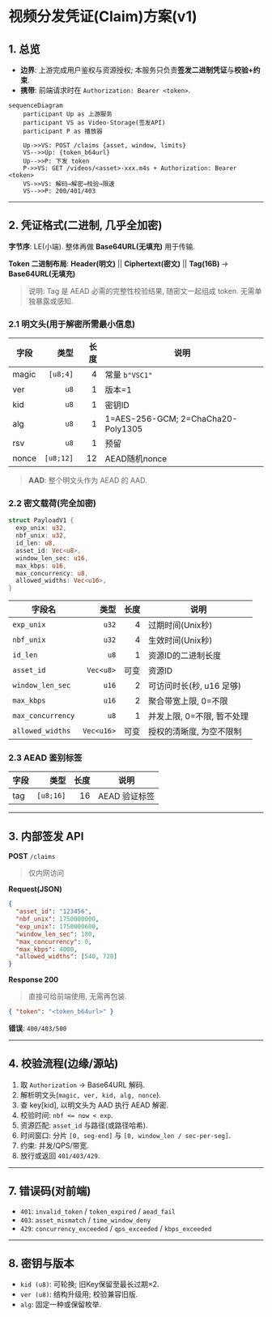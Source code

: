 # 视频分发凭证(Claim)方案(v1)

## 1. 总览

* **边界**: 上游完成用户鉴权与资源授权; 本服务只负责**签发二进制凭证**与**校验+约束**.
* **携带**: 前端请求时在 `Authorization: Bearer <token>`.

```mermaid
sequenceDiagram
    participant Up as 上游服务
    participant VS as Video-Storage(签发API)
    participant P as 播放器

    Up->>VS: POST /claims {asset, window, limits}
    VS-->>Up: {token_b64url}
    Up-->>P: 下发 token
    P->>VS: GET /videos/<asset>-xxx.m4s + Authorization: Bearer <token>
    VS->>VS: 解码→解密→校验→限速
    VS-->>P: 200/401/403
```

---

## 2. 凭证格式(二进制, 几乎全加密)

**字节序**: LE(小端). 整体再做 **Base64URL(无填充)** 用于传输.

**Token 二进制布局**: **Header(明文)** || **Ciphertext(密文)** || **Tag(16B)** → **Base64URL(无填充)**

> 说明: Tag 是 AEAD 必需的完整性校验结果, 随密文一起组成 token. 无需单独暴露或感知.

### 2.1 明文头(用于解密所需最小信息)

| 字段   |      类型 | 长度 | 说明                                |
| ----- | --------: | --: | ---------------------------------- |
| magic |  `[u8;4]` |   4 | 常量 `b"VSC1"`                      |
| ver   |      `u8` |   1 | 版本=1                              |
| kid   |      `u8` |   1 | 密钥ID                              |
| alg   |      `u8` |   1 | 1=AES-256-GCM; 2=ChaCha20-Poly1305 |
| rsv   |      `u8` |   1 | 预留                                |
| nonce | `[u8;12]` |  12 | AEAD随机nonce                       |

> **AAD**: 整个明文头作为 AEAD 的 AAD.

### 2.2 密文载荷(完全加密)

```rust
struct PayloadV1 {
  exp_unix: u32,
  nbf_unix: u32,
  id_len: u8,
  asset_id: Vec<u8>,
  window_len_sec: u16,
  max_kbps: u16,
  max_concurrency: u8,
  allowed_widths: Vec<u16>,
}
```

| 字段名              |    类型     | 长度   | 说明                    |
| ------------------ | ---------: | -----: | ---------------------- |
| `exp_unix`         | `u32`      |      4 | 过期时间(Unix秒)         |
| `nbf_unix`         | `u32`      |      4 | 生效时间(Unix秒)         |
| `id_len`           | `u8`       |      1 | 资源ID的二进制长度        |
| `asset_id`         | `Vec<u8>`  |    可变 | 资源ID                  |
| `window_len_sec`   | `u16`      |      2 | 可访问时长(秒, u16 足够)  |
| `max_kbps`         | `u16`      |      2 | 聚合带宽上限, 0=不限      |
| `max_concurrency`  | `u8`       |      1 | 并发上限, 0=不限, 暂不处理 |
| `allowed_widths`   | `Vec<u16>` |    可变 | 授权的清晰度, 为空不限制   |

### 2.3 AEAD 鉴别标签

| 字段 |      类型 | 长度 | 说明         |
| --- | --------: | --: | ------------ |
| tag | `[u8;16]` |  16 | AEAD 验证标签 |

---

## 3. 内部签发 API

**POST** `/claims`

> 仅内网访问

**Request(JSON)**

```json
{
  "asset_id": "123456",
  "nbf_unix": 1750000000,
  "exp_unix": 1750000600,
  "window_len_sec": 180,
  "max_concurrency": 0,
  "max_kbps": 4000,
  "allowed_widths": [540, 720]
}
```

**Response 200**

> 直接可给前端使用, 无需再包装.

```json
{ "token": "<token_b64url>" }
```

**错误**: `400/403/500`

---

## 4. 校验流程(边缘/源站)

1. 取 `Authorization` → Base64URL 解码.
2. 解析明文头(`magic, ver, kid, alg, nonce`).
3. 查 key\[kid], 以明文头为 AAD 执行 AEAD 解密.
4. 校验时间: `nbf <= now < exp`.
5. 资源匹配: `asset_id` 与路径(或路径哈希).
6. 时间窗口: 分片 `[0, seg-end]` 与 `[0, window_len / sec-per-seg]`.
7. 约束: 并发/QPS/带宽.
8. 放行或返回 `401/403/429`.

---

## 7. 错误码(对前端)

* `401`: `invalid_token` / `token_expired` / `aead_fail`
* `403`: `asset_mismatch` / `time_window_deny`
* `429`: `concurrency_exceeded` / `qps_exceeded` / `kbps_exceeded`

---

## 8. 密钥与版本

* `kid (u8)`: 可轮换; 旧Key保留至最长过期×2.
* `ver (u8)`: 结构升级用; 校验兼容旧版.
* `alg`: 固定一种或保留枚举.
